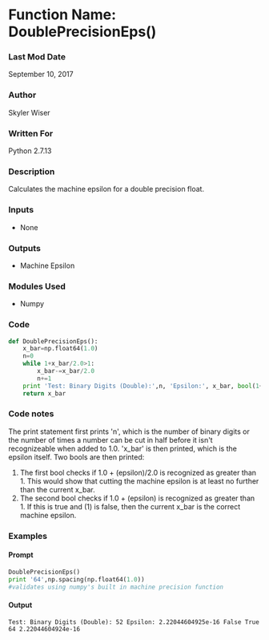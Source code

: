 # Function Name: DoublePrecisionEps()

### Last Mod Date

September 10, 2017

### Author

Skyler Wiser

### Written For

Python 2.7.13

### Description

Calculates the machine epsilon for a double precision float.

### Inputs

* None

### Outputs

* Machine Epsilon

### Modules Used

* Numpy

### Code

```python
def DoublePrecisionEps():
    x_bar=np.float64(1.0)
    n=0
    while 1+x_bar/2.0>1:
        x_bar-=x_bar/2.0
        n+=1
    print 'Test: Binary Digits (Double):',n, 'Epsilon:', x_bar, bool(1+x_bar/2.0>1),bool(1+x_bar>1)
    return x_bar
```

### Code notes

The print statement first prints 'n', which is the number of binary digits or the number of times a number can be cut in half before it isn't recognizeable when added to 1.0. 'x_bar' is then printed, which is the epsilon itself. Two bools are then printed:

1. The first bool checks if 1.0 + (epsilon)/2.0 is recognized as greater than 1. This would show that cutting the machine epsilon is at least no further than the current x_bar.
2. The second bool checks if 1.0 + (epsilon) is recognized as greater than 1. If this is true and (1) is false, then the current x_bar is the correct machine epsilon.

### Examples
#### Prompt

```python
DoublePrecisionEps()
print '64',np.spacing(np.float64(1.0))
#validates using numpy's built in machine precision function
```

#### Output

```
Test: Binary Digits (Double): 52 Epsilon: 2.22044604925e-16 False True
64 2.22044604924e-16
```
